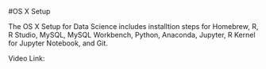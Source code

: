 #OS X Setup 

The OS X Setup for Data Science includes installtion steps for Homebrew, R, R Studio, MySQL, MySQL Workbench, Python, Anaconda, Jupyter, R Kernel for Jupyter Notebook, and Git. 


Video Link: 